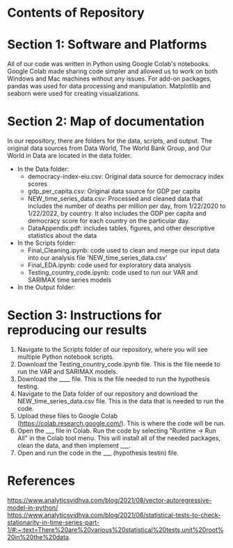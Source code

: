 # Contents of Repository 
# Section 1: Software and Platforms
All of our code was written in Python using Google Colab's notebooks. Google Colab made sharing code simpler and allowed us to work on both Windows and Mac machines without any issues.
For add-on packages, pandas was used for data processing and manipulation. Matplotlib and seaborn were used for creating visualizations.

# Section 2: Map of documentation
In our repository, there are folders for the data, scripts, and output. The original data sources from Data World, The World Bank Group, and Our World in Data are located in the data folder.
- In the Data folder:
  - democracy-index-eiu.csv: Original data source for democracy index scores
  - gdp_per_capita.csv: Original data source for GDP per capita
  - NEW_time_series_data.csv: Processed and cleaned data that includes the number of deaths per million per day, from 1/22/2020 to 1/22/2022, by country. It also includes the GDP per capita and democracy score for each country on the particular day.
  - DataAppendix.pdf: includes tables, figures, and other descriptive statistics about the data
- In the Scripts folder:
  - Final_Cleaning.ipynb: code used to clean and merge our input data into our analysis file 'NEW_time_series_data.csv'
  - Final_EDA.ipynb: code used for exploratory data analysis
  - Testing_country_code.ipynb: code used to run our VAR and SARIMAX time series models
- In the Output folder:

# Section 3: Instructions for reproducing our results
1. Navigate to the Scripts folder of our repository, where you will see multiple Python notebook scripts.
2. Download the Testing_country_code.ipynb file. This is the file neede to run the VAR and SARIMAX models.
3. Download the ____ file. This is the file needed to run the hypothesis testing.
4. Navigate to the Data folder of our repository and download the NEW_time_series_data.csv file. This is the data that is needed to run the code.
5. Upload these files to Google Colab (https://colab.research.google.com/). This is where the code will be run.
6. Open the ___ file in Colab. Run the code by selecting "Runtime -> Run All" in the Colab tool menu. This will install all of the needed packages, clean the data, and then implement ___.
7. Open and run the code in the ___ (hypothesis testin) file.

# References
https://www.analyticsvidhya.com/blog/2021/08/vector-autoregressive-model-in-python/
https://www.analyticsvidhya.com/blog/2021/06/statistical-tests-to-check-stationarity-in-time-series-part-1/#:~:text=There%20are%20various%20statistical%20tests,unit%20root%20in%20the%20data. 
